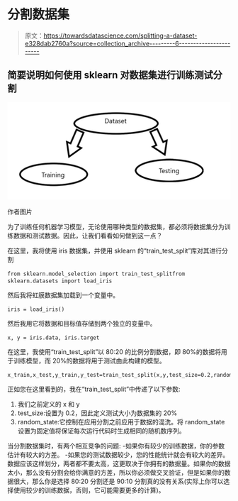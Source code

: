 # 分割数据集

> 原文：<https://towardsdatascience.com/splitting-a-dataset-e328dab2760a?source=collection_archive---------6----------------------->

## 简要说明如何使用 sklearn 对数据集进行训练测试分割

![](img/f706434c862ad7f5847ef7939d4b3b28.png)

作者图片

为了训练任何机器学习模型，无论使用哪种类型的数据集，都必须将数据集分为训练数据和测试数据。因此，让我们看看如何做到这一点？

在这里，我将使用 iris 数据集，并使用 sklearn 的“train_test_split”库对其进行分割

```
from sklearn.model_selection import train_test_splitfrom sklearn.datasets import load_iris
```

然后我将虹膜数据集加载到一个变量中。

```
iris = load_iris()
```

然后我用它将数据和目标值存储到两个独立的变量中。

```
x, y = iris.data, iris.target
```

在这里，我使用“train_test_split”以 80:20 的比例分割数据，即 80%的数据将用于训练模型，而 20%的数据将用于测试由此构建的模型。

```
x_train,x_test,y_train,y_test=train_test_split(x,y,test_size=0.2,random_state=123)
```

正如您在这里看到的，我在“train_test_split”中传递了以下参数:

1.  我们之前定义的 x 和 y
2.  test_size:设置为 0.2，因此定义测试大小为数据集的 20%
3.  random_state:它控制在应用分割之前应用于数据的混洗。将 random_state 设置为固定值将保证每次运行代码时生成相同的随机数序列。

当分割数据集时，有两个相互竞争的问题:
-如果你有较少的训练数据，你的参数估计有较大的方差。
-如果您的测试数据较少，您的性能统计就会有较大的差异。
数据应该这样划分，两者都不要太高，这更取决于你拥有的数据量。如果你的数据太小，那么没有分割会给你满意的方差，所以你必须做交叉验证，但是如果你的数据很大，那么你是选择 80:20 分割还是 90:10 分割真的没有关系(实际上你可以选择使用较少的训练数据，否则，它可能需要更多的计算)。